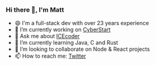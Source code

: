 ### Hi there 👋, I'm Matt

- 😄 I'm a full-stack dev with over 23 years experience
- 🔭 I’m currently working on [CyberStart](https://cyberstart.com)
- 💬 Ask me about [ICEcoder](https://icecoder.net)
- 🌱 I’m currently learning Java, C and Rust
- 👯 I’m looking to collaborate on Node & React projects
- 📫 How to reach me: [Twitter](https://twitter.com/mattpass)

<!--
TODO:
- Top repos
- Activity chart

**mattpass/mattpass** is a ✨ _special_ ✨ repository because its `README.md` (this file) appears on your GitHub profile.
-->
